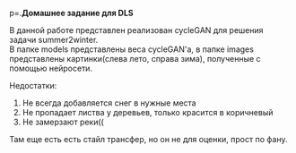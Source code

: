 p=.**Домашнее задание для DLS**  <p>
В данной работе представлен реализован cycleGAN для решения задачи summer2winter.  
В папке models представлены веса cycleGAN'a, в папке images представлены картинки(слева лето, справа зима), полученные с помощью нейросети.  

Недостатки:
  1) Не всегда добавляется снег в нужные места
  2) Не пропадает листва у деревьев, только красится в коричневый
  3) Не замерзают реки((
  
  
Там еще есть есть стайл трансфер, но он не для оценки, прост по фану.
